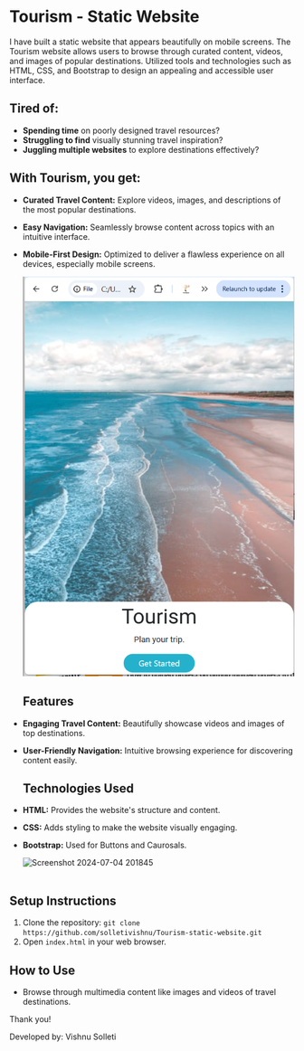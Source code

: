 # Tourism - Static Website

I have built a static website that appears beautifully on mobile screens. The Tourism website allows users to browse through curated content, videos, and images of popular destinations. Utilized tools and technologies such as HTML, CSS, and Bootstrap to design an appealing and accessible user interface.

## Tired of:

- **Spending time** on poorly designed travel resources?
- **Struggling to find** visually stunning travel inspiration?
- **Juggling multiple websites** to explore destinations effectively?

## With **Tourism**, you get:

- **Curated Travel Content:** Explore videos, images, and descriptions of the most popular destinations.
- **Easy Navigation:** Seamlessly browse content across topics with an intuitive interface.
- **Mobile-First Design:** Optimized to deliver a flawless experience on all devices, especially mobile screens.




  ![Screenshot 2024-07-04 201901](https://github.com/solletivishnu/Tourism-static-website/blob/main/Screenshot%20(131).png) <br>

  ## Features

- **Engaging Travel Content:** Beautifully showcase videos and images of top destinations.
- **User-Friendly Navigation:** Intuitive browsing experience for discovering content easily.


  ## Technologies Used

- **HTML:** Provides the website's structure and content.
- **CSS:** Adds styling to make the website visually engaging.
- **Bootstrap:** Used for Buttons and Caurosals.


  ![Screenshot 2024-07-04 201845](https://github.com/grishma-gedela/Tech-News/assets/156117966/de426a8d-2ec4-4c27-b851-4ec07d9f24a2) <br><br>

## Setup Instructions

1. Clone the repository: `git clone https://github.com/solletivishnu/Tourism-static-website.git`
2. Open `index.html` in your web browser.

## How to Use

- Browse through multimedia content like images and videos of travel destinations.

Thank you!

Developed by: Vishnu Solleti



